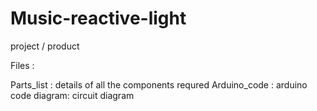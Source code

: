 # Music-reactive-light
project / product

Files :

Parts_list : details of all the components requred 
Arduino_code : arduino code
diagram: circuit diagram


